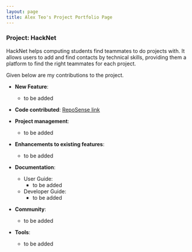 ```yaml
---
layout: page
title: Alex Teo's Project Portfolio Page
---
```


### Project: HackNet

HackNet helps computing students find teammates to do projects with. It allows users to add and find contacts by technical skills, providing them a platform to find the right teammates for each project.

Given below are my contributions to the project.

* **New Feature**:
    * to be added

* **Code contributed**: [RepoSense link](https://nus-cs2103-ay2122s2.github.io/tp-dashboard/?search=alexteo98&sort=groupTitle&sortWithin=title&since=2022-02-18&timeframe=commit&mergegroup=&groupSelect=groupByRepos&breakdown=false)

* **Project management**:
    * to be added

* **Enhancements to existing features**:
    * to be added

* **Documentation**:
    * User Guide:
        * to be added
    * Developer Guide:
        * to be added

* **Community**:
    * to be added

* **Tools**:
    * to be added
